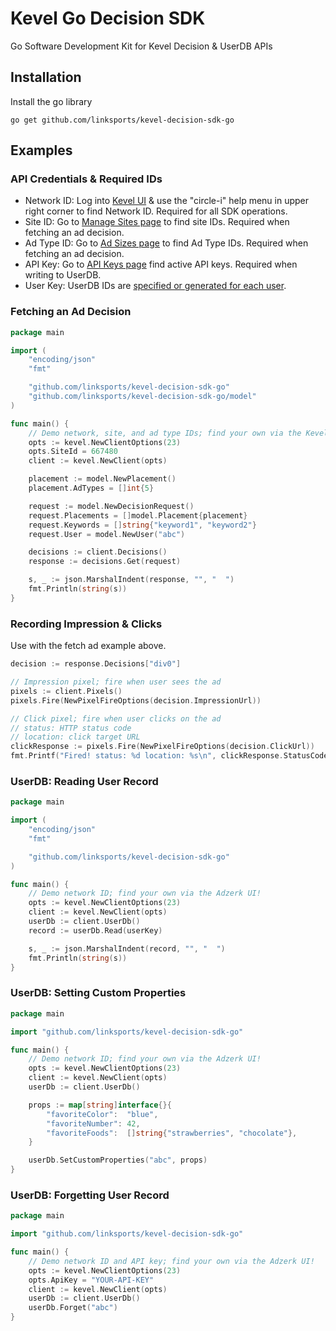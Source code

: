 # Kevel Go Decision SDK

Go Software Development Kit for Kevel Decision & UserDB APIs

## Installation

Install the go library
```
go get github.com/linksports/kevel-decision-sdk-go
```

## Examples

### API Credentials & Required IDs

- Network ID: Log into [Kevel UI](https://app.kevel.co/) & use the "circle-i" help menu in upper right corner to find Network ID. Required for all SDK operations.
- Site ID: Go to [Manage Sites page](https://app.kevel.co/#!/sites/) to find site IDs. Required when fetching an ad decision.
- Ad Type ID: Go to [Ad Sizes page](https://app.kevel.co/#!/ad-sizes/) to find Ad Type IDs. Required when fetching an ad decision.
- API Key: Go to [API Keys page](https://app.kevel.co/#!/api-keys/) find active API keys. Required when writing to UserDB.
- User Key: UserDB IDs are [specified or generated for each user](https://dev.kevel.co/reference/userdb#passing-the-userkey).

### Fetching an Ad Decision

```go
package main

import (
	"encoding/json"
	"fmt"

	"github.com/linksports/kevel-decision-sdk-go"
	"github.com/linksports/kevel-decision-sdk-go/model"
)

func main() {
	// Demo network, site, and ad type IDs; find your own via the Kevel UI!
	opts := kevel.NewClientOptions(23)
	opts.SiteId = 667480
	client := kevel.NewClient(opts)

	placement := model.NewPlacement()
	placement.AdTypes = []int{5}

	request := model.NewDecisionRequest()
	request.Placements = []model.Placement{placement}
	request.Keywords = []string{"keyword1", "keyword2"}
	request.User = model.NewUser("abc")

	decisions := client.Decisions()
	response := decisions.Get(request)

	s, _ := json.MarshalIndent(response, "", "  ")
	fmt.Println(string(s))
}
```

### Recording Impression & Clicks

Use with the fetch ad example above.

```go
decision := response.Decisions["div0"]

// Impression pixel; fire when user sees the ad
pixels := client.Pixels()
pixels.Fire(NewPixelFireOptions(decision.ImpressionUrl))

// Click pixel; fire when user clicks on the ad
// status: HTTP status code
// location: click target URL
clickResponse := pixels.Fire(NewPixelFireOptions(decision.ClickUrl))
fmt.Printf("Fired! status: %d location: %s\n", clickResponse.StatusCode, clickResponse.Location)
```

### UserDB: Reading User Record

```go
package main

import (
	"encoding/json"
	"fmt"

	"github.com/linksports/kevel-decision-sdk-go"
)

func main() {
	// Demo network ID; find your own via the Adzerk UI!
	opts := kevel.NewClientOptions(23)
	client := kevel.NewClient(opts)
	userDb := client.UserDb()
	record := userDb.Read(userKey)

	s, _ := json.MarshalIndent(record, "", "  ")
	fmt.Println(string(s))
}
```

### UserDB: Setting Custom Properties

```go
package main

import "github.com/linksports/kevel-decision-sdk-go"

func main() {
	// Demo network ID; find your own via the Adzerk UI!
	opts := kevel.NewClientOptions(23)
	client := kevel.NewClient(opts)
	userDb := client.UserDb()

	props := map[string]interface{}{
		"favoriteColor":  "blue",
		"favoriteNumber": 42,
		"favoriteFoods":  []string{"strawberries", "chocolate"},
	}

	userDb.SetCustomProperties("abc", props)
}
```

### UserDB: Forgetting User Record

```go
package main

import "github.com/linksports/kevel-decision-sdk-go"

func main() {
	// Demo network ID and API key; find your own via the Adzerk UI!
	opts := kevel.NewClientOptions(23)
	opts.ApiKey = "YOUR-API-KEY"
	client := kevel.NewClient(opts)
	userDb := client.UserDb()
	userDb.Forget("abc")
}
```

